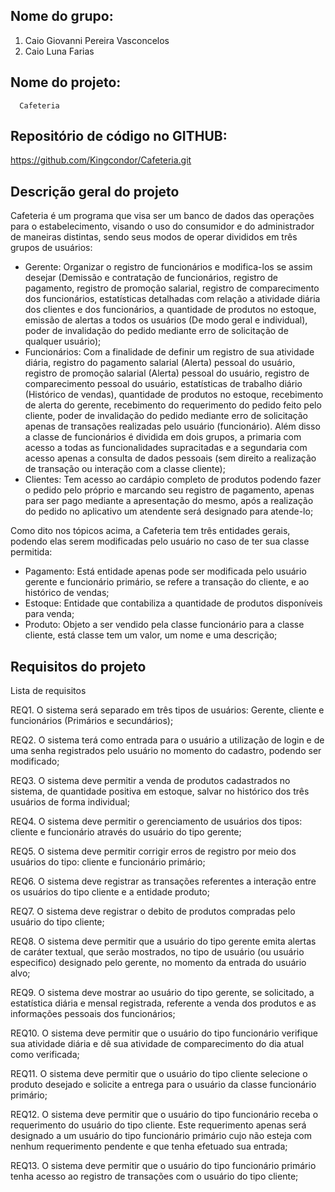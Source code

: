 ## Nome do grupo:

1. Caio Giovanni Pereira Vasconcelos
2. Caio Luna Farias

## Nome do projeto:

      Cafeteria

## Repositório de código no GITHUB:

https://github.com/Kingcondor/Cafeteria.git

## Descrição geral do projeto

Cafeteria é um programa que visa ser um banco de dados das operações para o estabelecimento, visando o uso do consumidor e do administrador de maneiras distintas, sendo seus modos de operar divididos em três grupos de usuários:

- Gerente: Organizar o registro de funcionários e modifica-los se assim desejar (Demissão e contratação de funcionários, registro de pagamento, registro de promoção salarial, registro de comparecimento dos funcionários, estatísticas detalhadas com relação a atividade diária dos clientes e dos funcionários, a quantidade de produtos no estoque, emissão de alertas a todos os usuários (De modo geral e individual), poder de invalidação do pedido mediante erro de solicitação de qualquer usuário);
- Funcionários:  Com a finalidade de definir um registro de sua atividade diária, registro do pagamento salarial (Alerta) pessoal do usuário, registro de promoção salarial (Alerta) pessoal do usuário, registro de comparecimento pessoal do usuário, estatísticas de trabalho diário (Histórico de vendas), quantidade de produtos no estoque, recebimento de alerta do gerente, recebimento do requerimento do pedido feito pelo cliente, poder de invalidação do pedido mediante erro de solicitação apenas de transações realizadas pelo usuário (funcionário). Além disso a classe de funcionários é dividida em dois grupos, a primaria com acesso a todas as funcionalidades supracitadas e a segundaria com acesso apenas a consulta de dados pessoais (sem direito a realização de transação ou interação com a classe cliente);
- Clientes: Tem acesso ao cardápio completo de produtos podendo fazer o pedido pelo próprio e marcando seu registro de pagamento, apenas para ser pago mediante a apresentação do mesmo, após a realização do pedido no aplicativo um atendente será designado para atende-lo;

Como dito nos tópicos acima, a Cafeteria tem três entidades gerais, podendo elas serem modificadas pelo usuário no caso de ter sua classe permitida:

- Pagamento: Está entidade apenas pode ser modificada pelo usuário gerente e funcionário primário, se refere a transação do cliente, e ao histórico de vendas;
- Estoque: Entidade que contabiliza a quantidade de produtos disponíveis para venda;
- Produto: Objeto a ser vendido pela classe funcionário para a classe cliente, está classe tem um valor, um nome e uma descrição;

## Requisitos do projeto

Lista de requisitos

REQ1. O sistema será separado em três tipos de usuários: Gerente, cliente e funcionários (Primários e secundários);

REQ2. O sistema terá como entrada para o usuário a utilização de login e de uma senha registrados pelo usuário no momento do cadastro, podendo ser modificado;

REQ3.   O sistema deve permitir a venda de produtos cadastrados no sistema, de quantidade positiva em estoque, salvar no histórico dos três usuários de forma individual;

REQ4. O sistema deve permitir o gerenciamento de usuários dos tipos: cliente e funcionário através do usuário do tipo gerente;

REQ5.  O sistema deve permitir corrigir erros de registro por meio dos usuários do tipo: cliente e funcionário primário;

REQ6. O sistema deve registrar as transações referentes a interação entre os usuários do tipo cliente e a entidade produto;

REQ7. O sistema deve registrar o debito de produtos compradas pelo usuário do tipo cliente;

REQ8. O sistema deve permitir que a usuário do tipo gerente emita alertas de caráter textual, que serão mostrados, no tipo de usuário (ou usuário especifico) designado pelo gerente, no momento da entrada do usuário alvo;

REQ9.  O sistema deve mostrar ao usuário do tipo gerente, se solicitado, a estatística diária e mensal registrada, referente a venda dos produtos e as informações pessoais dos funcionários;

REQ10. O sistema deve permitir que o usuário do tipo funcionário verifique sua atividade diária e dê sua atividade de comparecimento do dia atual como verificada;

REQ11. O sistema deve permitir que o usuário do tipo cliente selecione o produto desejado e solicite a entrega para o usuário da classe funcionário primário;

REQ12. O sistema deve permitir que o usuário do tipo funcionário receba o requerimento do usuário do tipo cliente. Este requerimento apenas será designado a um usuário do tipo funcionário primário cujo não esteja com nenhum requerimento pendente e que tenha efetuado sua entrada;

REQ13. O sistema deve permitir que o usuário do tipo funcionário primário tenha acesso ao registro de transações com o usuário do tipo cliente;
